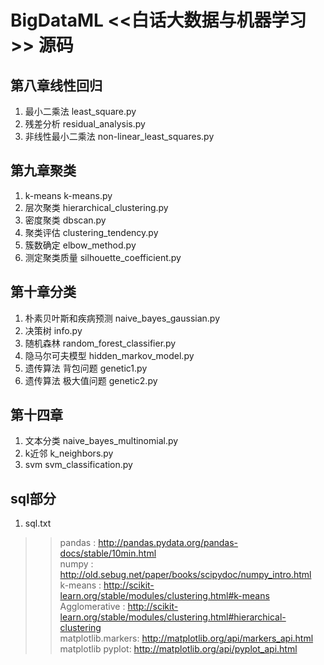 # BigDataML <<白话大数据与机器学习>> 源码

## 第八章线性回归
1. 最小二乘法  least_square.py  
2. 残差分析  residual_analysis.py  
3. 非线性最小二乘法  non-linear_least_squares.py  

## 第九章聚类  
1. k-means  k-means.py  
2. 层次聚类  hierarchical_clustering.py  
3. 密度聚类  dbscan.py   
4. 聚类评估  clustering_tendency.py  
5. 簇数确定  elbow_method.py   
6. 测定聚类质量  silhouette_coefficient.py   


## 第十章分类  
1. 朴素贝叶斯和疾病预测  naive_bayes_gaussian.py  
2. 决策树  info.py  
3. 随机森林  random_forest_classifier.py  
4. 隐马尔可夫模型  hidden_markov_model.py  
5. 遗传算法 背包问题 genetic1.py  
6. 遗传算法 极大值问题  genetic2.py  

## 第十四章
1. 文本分类  naive_bayes_multinomial.py  
2. k近邻  k_neighbors.py  
3. svm  svm_classification.py  

## sql部分  
1. sql.txt  


>> pandas : http://pandas.pydata.org/pandas-docs/stable/10min.html  
>> numpy : http://old.sebug.net/paper/books/scipydoc/numpy_intro.html  
>> k-means : http://scikit-learn.org/stable/modules/clustering.html#k-means  
>> Agglomerative : http://scikit-learn.org/stable/modules/clustering.html#hierarchical-clustering  
>> matplotlib.markers: http://matplotlib.org/api/markers_api.html  
>> matplotlib pyplot: http://matplotlib.org/api/pyplot_api.html  
